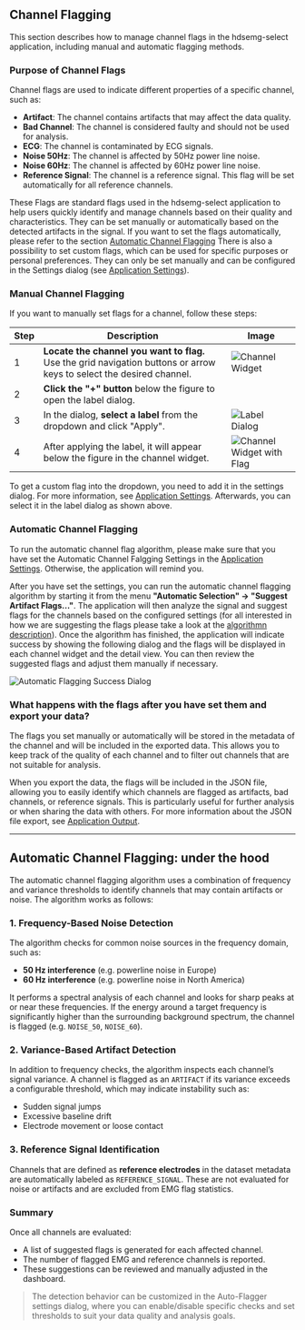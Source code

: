 ## Channel Flagging

This section describes how to manage channel flags in the hdsemg-select application, including manual and automatic flagging methods.

### Purpose of Channel Flags

Channel flags are used to indicate different properties of a specific channel, such as:
- **Artifact**: The channel contains artifacts that may affect the data quality.
- **Bad Channel**: The channel is considered faulty and should not be used for analysis.
- **ECG**: The channel is contaminated by ECG signals.
- **Noise 50Hz**: The channel is affected by 50Hz power line noise.
- **Noise 60Hz**: The channel is affected by 60Hz power line noise.
- **Reference Signal**: The channel is a reference signal. This flag will be set automatically for all reference channels.

These Flags are standard flags used in the hdsemg-select application to help users quickly identify and manage channels based on their quality and characteristics.
They can be set manually or automatically based on the detected artifacts in the signal. If you want to set the flags automatically, please refer to the section [Automatic Channel Flagging](#automatic-channel-flagging)
There is also a possibility to set custom flags, which can be used for specific purposes or personal preferences. They can only be set manually and can be configured in the Settings dialog (see [Application Settings](application_settings.md)).


### Manual Channel Flagging

If you want to manually set flags for a channel, follow these steps:

| Step | Description                                                                                                           | Image                                                                           |
|------|-----------------------------------------------------------------------------------------------------------------------|---------------------------------------------------------------------------------|
| 1    | **Locate the channel you want to flag.** Use the grid navigation buttons or arrow keys to select the desired channel. | ![Channel Widget](../img/channel-flagging/channel_widget.png)                   |
| 2    | **Click the "+" button** below the figure to open the label dialog.                                                   |                                                                                 |
| 3    | In the dialog, **select a label** from the dropdown and click "Apply".                                                | ![Label Dialog](../img/channel-flagging/label_dialog.png)                       |
| 4    | After applying the label, it will appear below the figure in the channel widget.                                      | ![Channel Widget with Flag](../img/channel-flagging/channel_widget_flagged.png) |

To get a custom flag into the dropdown, you need to add it in the settings dialog. For more information, see [Application Settings](application_settings.md). Afterwards, you can select it in the label dialog as shown above.

### Automatic Channel Flagging

To run the automatic channel flag algorithm, please make sure that you have set the Automatic Channel Falgging Settings in the  [Application Settings](application_settings.md). Otherwise, the application will remind you.

After you have set the settings, you can run the automatic channel flagging algorithm by starting it from the menu **"Automatic Selection" -> "Suggest Artifact Flags..."**. The application will then analyze the signal and suggest flags for the channels based on the configured settings (for all interested in how we are suggesting the flags please take a look at the [algorithmn description](#automatic-channel-flagging-under-the-hood)).
Once the algorithm has finished, the application will indicate success by showing the following dialog and the flags will be displayed in each channel widget and the detail view. You can then review the suggested flags and adjust them manually if necessary.

![Automatic Flagging Success Dialog](../img/channel-flagging/automatic_flag_dialog_success.png)

### What happens with the flags after you have set them and export your data?

The flags you set manually or automatically will be stored in the metadata of the channel and will be included in the exported data. This allows you to keep track of the quality of each channel and to filter out channels that are not suitable for analysis.

When you export the data, the flags will be included in the JSON file, allowing you to easily identify which channels are flagged as artifacts, bad channels, or reference signals. This is particularly useful for further analysis or when sharing the data with others. For more information about the JSON file export, see [Application Output](application_output.md).

--- 

## Automatic Channel Flagging: under the hood

The automatic channel flagging algorithm uses a combination of frequency and variance thresholds to identify channels that may contain artifacts or noise. The algorithm works as follows:

### 1. Frequency-Based Noise Detection

The algorithm checks for common noise sources in the frequency domain, such as:

- **50 Hz interference** (e.g. powerline noise in Europe)
- **60 Hz interference** (e.g. powerline noise in North America)

It performs a spectral analysis of each channel and looks for sharp peaks at or near these frequencies. If the energy around a target frequency is significantly higher than the surrounding background spectrum, the channel is flagged (e.g. `NOISE_50`, `NOISE_60`).

### 2. Variance-Based Artifact Detection

In addition to frequency checks, the algorithm inspects each channel’s signal variance. A channel is flagged as an `ARTIFACT` if its variance exceeds a configurable threshold, which may indicate instability such as:

- Sudden signal jumps
- Excessive baseline drift
- Electrode movement or loose contact

### 3. Reference Signal Identification

Channels that are defined as **reference electrodes** in the dataset metadata are automatically labeled as `REFERENCE_SIGNAL`. These are not evaluated for noise or artifacts and are excluded from EMG flag statistics.

### Summary

Once all channels are evaluated:

- A list of suggested flags is generated for each affected channel.
- The number of flagged EMG and reference channels is reported.
- These suggestions can be reviewed and manually adjusted in the dashboard.

> The detection behavior can be customized in the Auto-Flagger settings dialog, where you can enable/disable specific checks and set thresholds to suit your data quality and analysis goals.

